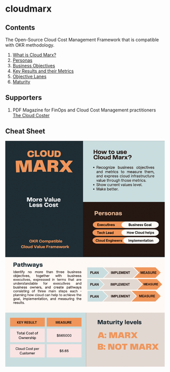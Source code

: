 # cloudmarx

## Contents

The Open-Source Cloud Cost Management Framework that is compatible with OKR methodology.

1. [What is Cloud Marx?](./00.whatiscloudmarx.md)
1. [Personas](./10.personas.md)
1. [Business Objectives](./20.businessobjectives.md)
1. [Key Results and their Metrics](./30.keyresults.md)
1. [Objective Lanes](./40.objectivelanes.md)
1. [Maturity](./50.maturity.md)

## Supporters

1. PDF Magazine for FinOps and Cloud Cost Management practitioners [The Cloud Coster](https://thecoster.cloud)

## Cheat Sheet

![Cloud Marx Cheat Sheet](./assets/cloudmarx.png "Cloud Marx Cheat Sheet")